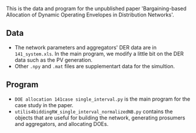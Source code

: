 This is the data and program for the unpublished paper 'Bargaining-based Allocation of Dynamic Operating Envelopes in Distribution Networks'.

## Data
+ The network parameters and aggregators' DER data are in `141_system.xls`. In the main program, we modify a little bit on the DER data such as the PV generation.
+ Other `.npy` and `.mat` files are supplementart data for the simultion.

## Program
+ `DOE allocation 141case single_interval.py` is the main program for the case study in the paper.
+ `utilis4biddingRW_single_interval_normalizedNB.py` contains the objects that are useful for building the network, generating prosumers and aggregators, and allocating DOEs.
